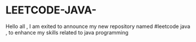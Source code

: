# LEETCODE-JAVA-
Hello all , I am exited to announce my new repository named #leetcode java , to enhance my skills related to java programming 
